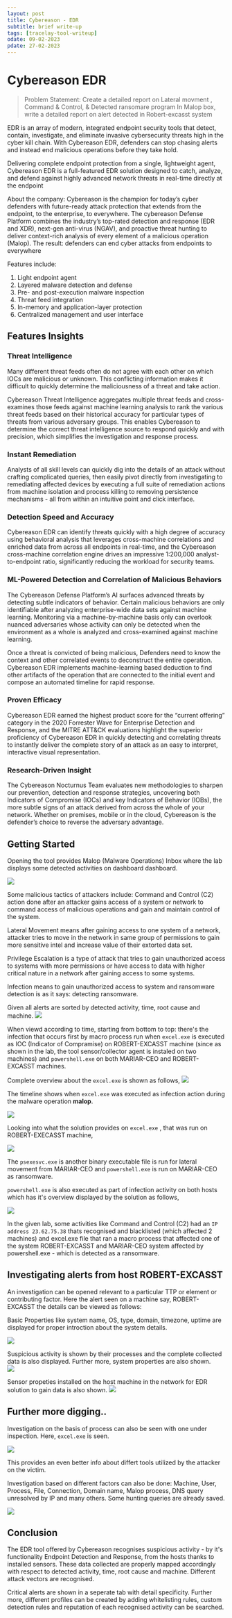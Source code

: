 ```yaml
---
layout: post
title: Cybereason - EDR
subtitle: brief write-up
tags: [tracelay-tool-writeup]
odate: 09-02-2023
pdate: 27-02-2023
---
```

# Cybereason EDR
> Problem Statement:
> Create a detailed report on Lateral movment , Command & Control, & Detected ransomare program 
> In Malop box, write a detailed report on alert detected in Robert-excasst system

EDR is an array of modern, integrated endpoint security tools that detect, contain, investigate, and eliminate invasive cybersecurity threats high in the cyber kill chain. With Cybereason EDR, defenders can stop chasing alerts and instead end malicious operations before they take hold.

Delivering complete endpoint protection from a single, lightweight agent, Cybereason EDR is a full-featured EDR solution designed to catch, analyze, and defend against highly advanced network threats in real-time directly at the endpoint

About the company:
Cybereason is the champion for today’s cyber defenders with future-ready attack protection that extends from the endpoint, to the enterprise, to everywhere. The cybereason Defense Platform combines the industry’s top-rated detection and response (EDR and XDR), next-gen anti-virus (NGAV), and proactive threat hunting to deliver context-rich analysis of every element of a malicious operation (Malop). The result: defenders can end cyber attacks from endpoints to everywhere

Features include:
1. Light endpoint agent
2. Layered malware detection and defense
3. Pre- and post-execution malware inspection
4. Threat feed integration
5. In-memory and application-layer protection
6. Centralized management and user interface

## Features Insights
### Threat Intelligence
Many different threat feeds often do not agree with each other on which IOCs are malicious or unknown. This conflicting information makes it difficult to quickly determine the maliciousness of a threat and take action.

Cybereason Threat Intelligence aggregates multiple threat feeds and cross-examines those feeds against machine learning analysis to rank the various threat feeds based on their historical accuracy for particular types of threats from various adversary groups. This enables Cybereason to determine the correct threat intelligence source to respond quickly and with precision, which simplifies the investigation and response process.

### Instant Remediation
Analysts of all skill levels can quickly dig into the details of an attack without crafting complicated queries, then easily pivot directly from investigating to remediating affected devices by executing a full suite of remediation actions from machine isolation and process killing to removing persistence mechanisms - all from within an intuitive point and click interface.

### Detection Speed and Accuracy
Cybereason EDR can identify threats quickly with a high degree of accuracy using behavioral analysis that leverages cross-machine correlations and enriched data from across all endpoints in real-time, and the Cybereason cross-machine correlation engine drives an impressive 1:200,000 analyst-to-endpoint ratio, significantly reducing the workload for security teams.

### ML-Powered Detection and Correlation of Malicious Behaviors
The Cybereason Defense Platform’s AI surfaces advanced threats by detecting subtle indicators of behavior. Certain malicious behaviors are only identifiable after analyzing enterprise-wide data sets against machine learning. Monitoring via a machine-by-machine basis only can overlook nuanced adversaries whose activity can only be detected when the environment as a whole is analyzed and cross-examined against machine learning.

Once a threat is convicted of being malicious, Defenders need to know the context and other correlated events to deconstruct the entire operation. Cybereason EDR implements machine-learning based deduction to find other artifacts of the operation that are connected to the initial event and compose an automated timeline for rapid response.

### Proven Efficacy
Cybereason EDR earned the highest product score for the “current offering” category in the 2020 Forrester Wave for Enterprise Detection and Response, and the MITRE ATT&CK evaluations highlight the superior proficiency of Cybereason EDR in quickly detecting and correlating threats to instantly deliver the complete story of an attack as an easy to interpret, interactive visual representation.

### Research-Driven Insight
The Cybereason Nocturnus Team evaluates new methodologies to sharpen our prevention, detection and response strategies, uncovering both Indicators of Compromise (IOCs) and key Indicators of Behavior (IOBs), the more subtle signs of an attack derived from across the whole of your network. Whether on premises, mobile or in the cloud, Cybereason is the defender’s choice to reverse the adversary advantage.

## Getting Started
Opening the tool provides Malop (Malware Operations) Inbox where the lab displays some detected activities on dashboard dashboard.

![](../../../assets/images/cybereason/discovery_board.png)

Some malicious tactics of attackers include:
Command and Control (C2) action done after an attacker gains access of a system or network to command access of malicious operations and gain and maintain control of the system.

Lateral Movement means after gaining access to one system of a network, attacker tries to move in the network in same group of permissions to gain more sensitive intel and increase value of their extorted data set.

Privilege Escalation is a type of attack that tries to gain unauthorized access to systems with more permissions or have access to data with higher critical nature in a network after gaining access to some systems.

Infection means to gain unauthorized access to system and ransomware detection is as it says: detecting ransomware.

Given all alerts are sorted by detected activity, time, root cause and machine.
![](../../../assets/images/cybereason/malop.png)

When viewd according to time, starting from bottom to top: there's the infection that occurs first by macro process run when `excel.exe` is executed as IOC (Indicator of Compramise) on ROBERT-EXCASST machine (since as shown in the lab, the tool sensor/collector agent is instaled on two machines) and `powershell.exe` on both MARIAR-CEO and ROBERT-EXCASST machines.

Complete overview about the `excel.exe` is shown as follows,
![](../../../assets/images/cybereason/proc_excel_exe_overview.png)

The timeline shows when `excel.exe` was executed as infection action during the malware operation **malop**.

![](../../../assets/images/cybereason/proc_excel_exe_more_timeline.png)

Looking into what the solution provides on `excel.exe` , that was run on ROBERT-EXECASST machine,

![](../../../assets/images/cybereason/proc_excel_exe_more_machine.png)

The `psexesvc.exe` is another binary executable file is run for lateral movement from MARIAR-CEO and `powershell.exe` is run on MARIAR-CEO as ransomware. 

`powershell.exe` is also executed as part of infection activity on both hosts which has it's overview displayed by the solution as follows,

![](../../../assets/images/cybereason/proc_pwrshl_overview.png)

In the given lab, some activities like Command and Control (C2) had an `IP address 23.62.75.38` thats recognised and blacklisted (which affected 2 machines) and excel.exe file that ran a macro process that affected one of the system ROBERT-EXCASST and MARIAR-CEO system affected by powershell.exe - which is detected as a ransomware.

## Investigating alerts from host ROBERT-EXCASST
An investigation can be opened relevant to a particular TTP or element or contributing factor. Here the alert seen on a machine say, ROBERT-EXCASST the details can be viewed as follows:

Basic Properties like system name, OS, type, domain, timezone, uptime are displayed for proper introction about the system details.

![](../../../assets/images/cybereason/investigation_by_host_robert1.png)

Suspicious activity is shown by their processes and the complete collected data is also displayed. Further more, system properties are also shown.  
![](../../../assets/images/cybereason/investigation_by_host_robert2.png)

Sensor propeties installed on the host machine in the network for EDR solution to gain data is also shown.
![](../../../assets/images/cybereason/investigation_by_host_robert3.png)

## Further more digging..
Investigation on the basis of process can also be seen with one under inspection. Here, `excel.exe` is seen.

![](../../../assets/images/cybereason/proc_excel_exe_more.png)

This provides an even better info about differt tools utilized by the attacker on the victim.

Investigation based on different factors can also be done: Machine, User, Process, File, Connection, Domain name, Malop process, DNS query unresolved by IP and many others.
Some hunting queries are already saved.

![](../../../assets/images/cybereason/investigation_saved_queries.png)

## Conclusion
The EDR tool offered by Cybereason recognises suspicious activity - by it's functionality Endpoint Detection and Response, from the hosts thanks to installed sensors. These data collected are properly mapped accordingly with respect to detected activity, time, root cause and machine. Different attack vectors are recognised. 

Critical alerts are shown in a seperate tab with detail specificity. Further more, different profiles can be created by adding whitelisting rules, custom detection rules and reputation of each recognised activity can be searched.
